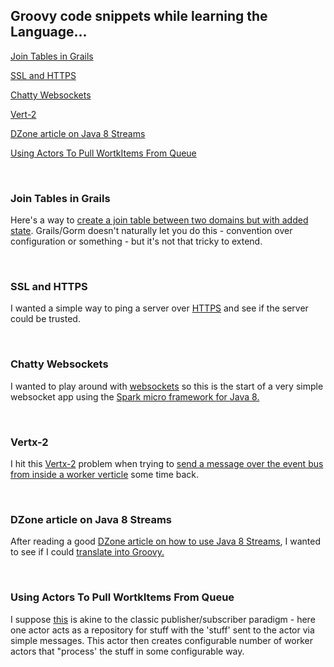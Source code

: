 ## Groovy code snippets while learning the Language...

[Join Tables in Grails](#JoinTable)  

[SSL and HTTPS](#HTTPS)

[Chatty Websockets](#websockets)

[Vert-2](#Vertx)

[DZone article on Java 8 Streams](#DZone.article.on.Java.8.Streams)

[Using Actors To Pull WortkItems From Queue](#Queue-Work-With-Actors)


<a name="JoinTable"/><br>
### Join Tables in Grails  

Here's a way to [create a join table between two domains but with added state](has.many.join.table.name).
Grails/Gorm doesn't naturally let you do this - convention over configuration or something - but it's not
that tricky to extend.


<a name="HTTPS"/><br>
### SSL and HTTPS 

I wanted a simple way to ping a server over [HTTPS](SSLChecker) and see if the server could be trusted.


<a name="websockets"/><br>
### Chatty Websockets 

I wanted to play around with [websockets](chatty)  so this is the start of a very simple websocket app using the [Spark micro framework for Java 8.](http://sparkjava.com/)


<a name="Vertx"/><br>
### Vertx-2

I hit this [Vertx-2](http://vertx.io/vertx2/docs.html) problem when trying to [send a message over the event bus from
inside a worker verticle](using.actor.inside.vertx2.worker.verticle) some time back.


<a name="DZone.article.on.Java.8.Streams"/><br>
### DZone article on Java 8 Streams

After reading a good [DZone article on how to use Java 8 Streams](https://dzone.com/articles/a-java-8-streams-cookbook?edition=268944&utm_source=Daily%20Digest&utm_medium=email&utm_campaign=dd%202017-02-14), I wanted to see if I could [translate into Groovy.](Java.8.streams.DZone.article)


<a name="Queue-Work-With-Actors"/><br>
### Using Actors To Pull WortkItems From Queue

I suppose [this](using.actors.to.pull.work.items.from.queue) is akine to the classic publisher/subscriber paradigm - here one actor acts as a repository for stuff with the 'stuff' sent to the actor via simple messages. This actor then creates configurable number of worker actors that "process' the stuff in some configurable way.


